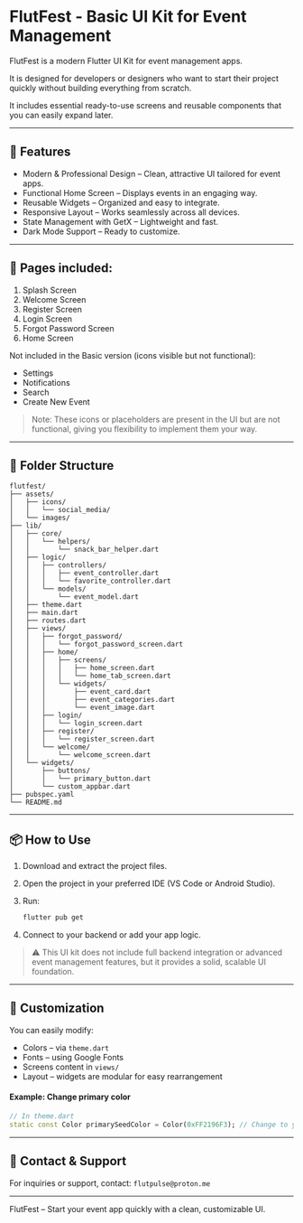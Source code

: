 # FlutFest - Basic UI Kit for Event Management

FlutFest is a modern Flutter UI Kit for event management apps.

It is designed for developers or designers who want to start their project quickly without building everything from scratch.

It includes essential ready-to-use screens and reusable components that you can easily expand later.

---

## 🚀 Features

* Modern & Professional Design – Clean, attractive UI tailored for event apps.
* Functional Home Screen – Displays events in an engaging way.
* Reusable Widgets – Organized and easy to integrate.
* Responsive Layout – Works seamlessly across all devices.
* State Management with GetX – Lightweight and fast.
* Dark Mode Support – Ready to customize.

---

## 📄 Pages included:

1. Splash Screen
2. Welcome Screen
3. Register Screen
4. Login Screen
5. Forgot Password Screen
6. Home Screen

Not included in the Basic version (icons visible but not functional):

* Settings
* Notifications
* Search
* Create New Event

> Note: These icons or placeholders are present in the UI but are not functional, giving you flexibility to implement them your way.

---

## 📂 Folder Structure

```
flutfest/
├── assets/
│   ├── icons/
│   │   └── social_media/
│   └── images/
├── lib/
│   ├── core/
│   │   └── helpers/
│   │       └── snack_bar_helper.dart
│   ├── logic/
│   │   ├── controllers/
│   │   │   ├── event_controller.dart
│   │   │   └── favorite_controller.dart
│   │   └── models/
│   │       └── event_model.dart
│   ├── theme.dart
│   ├── main.dart
│   ├── routes.dart
│   ├── views/
│   │   ├── forgot_password/
│   │   │   └── forgot_password_screen.dart
│   │   ├── home/
│   │   │   ├── screens/
│   │   │   │   ├── home_screen.dart
│   │   │   │   └── home_tab_screen.dart
│   │   │   └── widgets/
│   │   │       ├── event_card.dart
│   │   │       ├── event_categories.dart
│   │   │       └── event_image.dart
│   │   ├── login/
│   │   │   └── login_screen.dart
│   │   ├── register/
│   │   │   └── register_screen.dart
│   │   └── welcome/
│   │       └── welcome_screen.dart
│   └── widgets/
│       ├── buttons/
│       │   └── primary_button.dart
│       └── custom_appbar.dart
├── pubspec.yaml
└── README.md
```

---

## 📦 How to Use

1. Download and extract the project files.
2. Open the project in your preferred IDE (VS Code or Android Studio).
3. Run:

   ```bash
   flutter pub get
   ```
4. Connect to your backend or add your app logic.

> ⚠️ This UI kit does not include full backend integration or advanced event management features, but it provides a solid, scalable UI foundation.

---

## 🎨 Customization

You can easily modify:

* Colors – via `theme.dart`
* Fonts – using Google Fonts
* Screens content in `views/`
* Layout – widgets are modular for easy rearrangement

#### Example: Change primary color

```dart
// In theme.dart
static const Color primarySeedColor = Color(0xFF2196F3); // Change to your brand color
```

---

## 📨 Contact & Support

For inquiries or support, contact:
`flutpulse@proton.me`

---

FlutFest – Start your event app quickly with a clean, customizable UI.